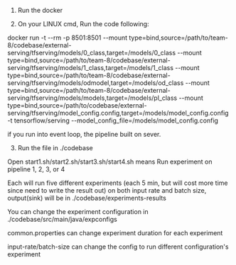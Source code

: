 1. Run the docker

2. On your LINUX cmd, Run the code following: 

docker run -t --rm -p 8501:8501 --mount type=bind,source=/path/to/team-8/codebase/external-serving/tfserving/models/0_class,target=/models/0_class --mount type=bind,source=/path/to/team-8/codebase/external-serving/tfserving/models/1_class,target=/models/1_class --mount type=bind,source=/path/to/team-8/codebase/external-serving/tfserving/models/odmodel,target=/models/od_class --mount type=bind,source=/path/to/team-8/codebase/external-serving/tfserving/models/models,target=/models/pl_class --mount type=bind,source=/path/to/codebase/external-serving/tfserving/model_config.config,target=/models/model_config.config -t tensorflow/serving --model_config_file=/models/model_config.config

if you run into event loop, the pipeline built on sever. 

3. Run the file in ./codebase

Open start1.sh/start2.sh/start3.sh/start4.sh means Run experiment on pipeline 1, 2, 3, or 4

Each will run five different experiments (each 5 min, but will cost more time since need to write the result out) on both input rate and batch size, output(sink) will be in ./codebase/experiments-results

You can change the experiment configuration in ./codebase/src/main/java/expconfigs

common.properties can change experiment duration for each experiment

input-rate/batch-size can change the config to run different configuration's experiment